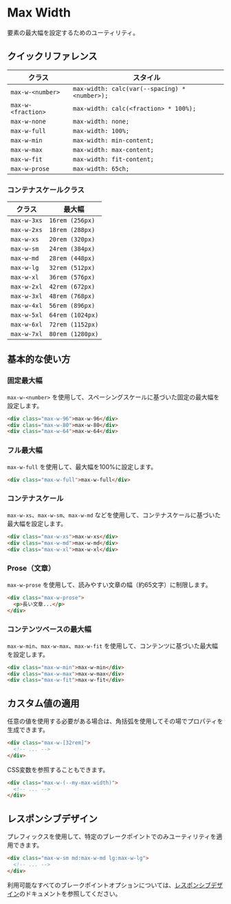 # Max Width

要素の最大幅を設定するためのユーティリティ。

## クイックリファレンス

| クラス | スタイル |
|-------|--------|
| `max-w-<number>` | `max-width: calc(var(--spacing) * <number>);` |
| `max-w-<fraction>` | `max-width: calc(<fraction> * 100%);` |
| `max-w-none` | `max-width: none;` |
| `max-w-full` | `max-width: 100%;` |
| `max-w-min` | `max-width: min-content;` |
| `max-w-max` | `max-width: max-content;` |
| `max-w-fit` | `max-width: fit-content;` |
| `max-w-prose` | `max-width: 65ch;` |

### コンテナスケールクラス

| クラス | 最大幅 |
|-------|-------|
| `max-w-3xs` | `16rem (256px)` |
| `max-w-2xs` | `18rem (288px)` |
| `max-w-xs` | `20rem (320px)` |
| `max-w-sm` | `24rem (384px)` |
| `max-w-md` | `28rem (448px)` |
| `max-w-lg` | `32rem (512px)` |
| `max-w-xl` | `36rem (576px)` |
| `max-w-2xl` | `42rem (672px)` |
| `max-w-3xl` | `48rem (768px)` |
| `max-w-4xl` | `56rem (896px)` |
| `max-w-5xl` | `64rem (1024px)` |
| `max-w-6xl` | `72rem (1152px)` |
| `max-w-7xl` | `80rem (1280px)` |

## 基本的な使い方

### 固定最大幅

`max-w-<number>` を使用して、スペーシングスケールに基づいた固定の最大幅を設定します。

```html
<div class="max-w-96">max-w-96</div>
<div class="max-w-80">max-w-80</div>
<div class="max-w-64">max-w-64</div>
```

### フル最大幅

`max-w-full` を使用して、最大幅を100%に設定します。

```html
<div class="max-w-full">max-w-full</div>
```

### コンテナスケール

`max-w-xs`、`max-w-sm`、`max-w-md` などを使用して、コンテナスケールに基づいた最大幅を設定します。

```html
<div class="max-w-xs">max-w-xs</div>
<div class="max-w-md">max-w-md</div>
<div class="max-w-xl">max-w-xl</div>
```

### Prose（文章）

`max-w-prose` を使用して、読みやすい文章の幅（約65文字）に制限します。

```html
<div class="max-w-prose">
  <p>長い文章...</p>
</div>
```

### コンテンツベースの最大幅

`max-w-min`、`max-w-max`、`max-w-fit` を使用して、コンテンツに基づいた最大幅を設定します。

```html
<div class="max-w-min">max-w-min</div>
<div class="max-w-max">max-w-max</div>
<div class="max-w-fit">max-w-fit</div>
```

## カスタム値の適用

任意の値を使用する必要がある場合は、角括弧を使用してその場でプロパティを生成できます。

```html
<div class="max-w-[32rem]">
  <!-- ... -->
</div>
```

CSS変数を参照することもできます。

```html
<div class="max-w-(--my-max-width)">
  <!-- ... -->
</div>
```

## レスポンシブデザイン

プレフィックスを使用して、特定のブレークポイントでのみユーティリティを適用できます。

```html
<div class="max-w-sm md:max-w-md lg:max-w-lg">
  <!-- ... -->
</div>
```

利用可能なすべてのブレークポイントオプションについては、[レスポンシブデザイン](/docs/responsive-design)のドキュメントを参照してください。
